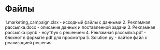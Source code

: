 # Файлы 
1.marketing_campaign.xlsx - исходный файлы с данными
2. Рекламная рассылка.docx - описание данных и поставленной задачи
3. Рекламная рассылка.ipynb - ноутбук с решением 
4. Рекламная рассылка.pdf - блокнот в формате pdf для просмотра 
5. Solution.py - пайтое файл с реализацией решения
